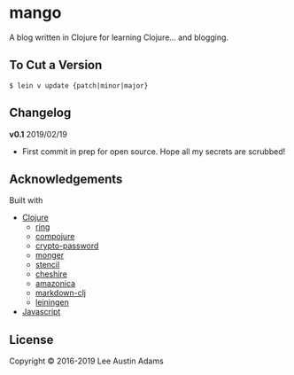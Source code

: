 # mango

A blog written in Clojure for learning Clojure... and blogging.

## To Cut a Version
`$ lein v update {patch|minor|major}`

## Changelog
**v0.1**
2019/02/19

* First commit in prep for open source. Hope all my secrets are scrubbed!

## Acknowledgements
Built with
* [Clojure](https://clojure.org)
  * [ring](http://ring-clojure.github.io/ring/)
  * [compojure](https://github.com/weavejester/compojure)
  * [crypto-password](https://github.com/weavejester/crypto-password)
  * [monger](http://clojuremongodb.info/)
  * [stencil](https://github.com/davidsantiago/stencil)
  * [cheshire](https://github.com/dakrone/cheshire)
  * [amazonica](https://github.com/mcohen01/amazonica)
  * [markdown-clj](https://github.com/yogthos/markdown-clj)
  * [leiningen](http://leiningen.org/)
* [Javascript](https://en.wikipedia.org/wiki/JavaScript)


## License

Copyright © 2016-2019 Lee Austin Adams
